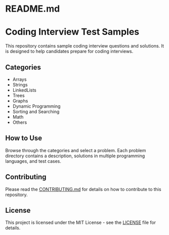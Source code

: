 # README.md

# Coding Interview Test Samples

This repository contains sample coding interview questions and solutions. It is designed to help candidates prepare for coding interviews.

## Categories
- Arrays
- Strings
- LinkedLists
- Trees
- Graphs
- Dynamic Programming
- Sorting and Searching
- Math
- Others

## How to Use
Browse through the categories and select a problem. Each problem directory contains a description, solutions in multiple programming languages, and test cases.

## Contributing
Please read the [CONTRIBUTING.md](CONTRIBUTING.md) for details on how to contribute to this repository.

## License
This project is licensed under the MIT License - see the [LICENSE](LICENSE) file for details.
